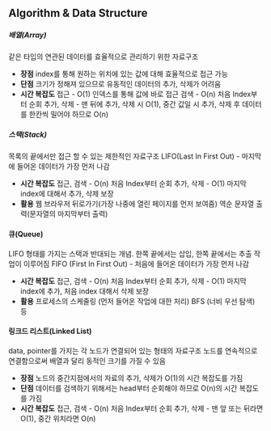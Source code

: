 ## Algorithm & Data Structure

##### 배열(Array)
같은 타입의 연관된 데이터를 효율적으로 관리하기 위한 자료구조
- **장점**
index를 통해 원하는 위치에 있는 값에 대해 효율적으로 접근 가능
- **단점**
크기가 정해져 있으므로 유동적인 데이터의 추가, 삭제가 어려움
- **시간 복잡도**
접근 - O(1) 인덱스를 통해 값에 바로 접근
검색 - O(n) 처음 Index부터 순회
추가, 삭제 - 맨 뒤에 추가, 삭제 시 O(1), 중간 값일 시 추가, 삭제 후 데이터를 한칸씩 밀어야 하므로 O(n)

##### 스택(Stack) 
목록의 끝에서만 접근 할 수 있는 제한적인 자료구조
LIFO(Last In First Out) - 마지막에 들어온 데이터가 가장 먼저 나감
- **시간 복잡도**
접근, 검색 - O(n) 처음 Index부터 순회
추가, 삭제 - O(1) 마지막 index에 대해서 추가, 삭제 보장
- **활용**
웹 브라우저 뒤로가기(가장 나중에 열린 페이지를 먼저 보여줌)
역순 문자열 출력(문자열의 마지막부터 출력)

#### 큐(Queue)
LIFO 형태를 가지는 스택과 반대되는 개념. 한쪽 끝에서는 삽입, 한쪽 끝에서는 추출 작업이 이루어짐
FIFO (First In First Out) - 처음에 들어온 데이터가 가장 먼저 나감
- **시간 복잡도**
접근, 검색 - O(n) 처음 Index부터 순회
추가, 삭제 - O(1) 마지막 index에 추가, 처음 index 대해서 삭제 보장
- **활용**
프로세스의 스케줄링 (먼저 들어온 작업에 대한 처리)
BFS (너비 우선 탐색) 등

#### 링크드 리스트(Linked List)
data, pointer를 가지는 각 노드가 연결되어 있는 형태의 자료구조
노드를 연속적으로 연결함으로써 배열과 달리 동적인 크기를 가질 수 있음
- **장점**
노드의 중간지점에서의 자료의 추가, 삭제가 O(1)의 시간 복잡도를 가짐
- **단점**
데이터를 검색하기 위해서는 head부터 순회해야 하므로 O(n)의 시간 복잡도를 가짐
- **시간 복잡도**
접근, 검색 - O(n) 처음 Index부터 순회
추가, 삭제 - 맨 앞 또는 뒤라면 O(1), 중간 위치라면 O(n)